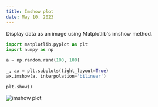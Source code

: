 ```yaml
---
title: Imshow plot
date: May 10, 2023
---
```


Display data as an image using Matplotlib's imshow method.

```python
import matplotlib.pyplot as plt
import numpy as np

a = np.random.rand(100, 100)

_, ax = plt.subplots(tight_layout=True)
ax.imshow(a, interpolation='bilinear')

plt.show()
```

<p><img src="../img/matplotlib-imshow.png" style="max-width:80%;" alt="imshow plot"></p>
